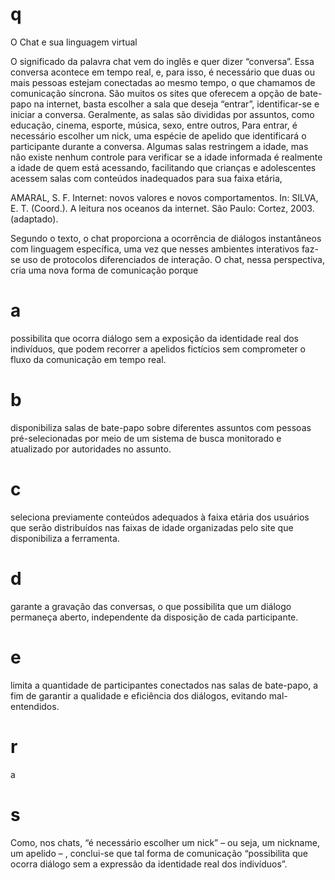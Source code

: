 # q
O Chat e sua linguagem virtual

O significado da palavra chat vem do inglês e quer dizer “conversa”. Essa conversa acontece em tempo real, e, para isso, é necessário que duas ou mais pessoas estejam conectadas ao mesmo tempo, o que chamamos de comunicação síncrona. São muitos os sites que oferecem a opção de bate-papo na internet, basta escolher a sala que deseja “entrar”, identificar-se e iniciar a conversa. Geralmente, as salas são divididas por assuntos, como educação, cinema, esporte, música, sexo, entre outros, Para entrar, é necessário escolher um nick, uma espécie de apelido que identificará o participante durante a conversa. Algumas salas restringem a idade, mas não existe nenhum controle para verificar se a idade informada é realmente a idade de quem está acessando, facilitando que crianças e adolescentes acessem salas com conteúdos inadequados para sua faixa etária,

AMARAL, S. F. Internet: novos valores e novos comportamentos. In: SILVA, E. T. (Coord.). A leitura nos oceanos da internet. São Paulo: Cortez, 2003. (adaptado).

Segundo o texto, o chat proporciona a ocorrência de diálogos instantâneos com linguagem específica, uma vez que nesses ambientes interativos faz-se uso de protocolos diferenciados de interação. O chat, nessa perspectiva, cria uma nova forma de comunicação porque

# a
possibilita que ocorra diálogo sem a exposição da identidade real dos indivíduos, que podem recorrer a apelidos fictícios sem comprometer o fluxo da comunicação em tempo real.

# b
disponibiliza salas de bate-papo sobre diferentes assuntos com pessoas pré-selecionadas por meio de um sistema de busca monitorado e atualizado por autoridades no assunto.

# c
seleciona previamente conteúdos adequados à faixa etária dos usuários que serão distribuídos nas faixas de idade organizadas pelo site que disponibiliza a ferramenta.

# d
garante a gravação das conversas, o que possibilita que um diálogo permaneça aberto, independente da disposição de cada participante.

# e
limita a quantidade de participantes conectados nas salas de bate-papo, a fim de garantir a qualidade e eficiência dos diálogos, evitando mal-entendidos.

# r
a

# s
Como, nos chats, “é necessário escolher um nick” – ou seja, um nickname, um apelido – , conclui-se que tal forma de comunicação “possibilita que ocorra diálogo sem a expressão da identidade real dos indivíduos”.
